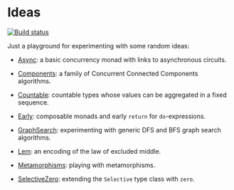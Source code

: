 # Ideas

[![Build status](https://img.shields.io/github/workflow/status/snowleopard/ideas/ci.svg)](https://github.com/snowleopard/ideas/actions)

Just a playground for experimenting with some random ideas:

* [Async](https://github.com/snowleopard/ideas/blob/main/src/Async.hs):
  a basic concurrency monad with links to asynchronous circuits.

* [Components](https://github.com/snowleopard/ideas/blob/main/src/Components.hs):
  a family of Concurrent Connected Components algorithms.

* [Countable](https://github.com/snowleopard/ideas/blob/main/src/Countable.hs):
  countable types whose values can be aggregated in a fixed sequence.

* [Early](https://github.com/snowleopard/ideas/blob/main/src/Early.hs):
  composable monads and early `return` for `do`-expressions.

* [GraphSearch](https://github.com/snowleopard/ideas/blob/main/src/GraphSearch.hs):
  experimenting with generic DFS and BFS graph search algorithms.

* [Lem](https://github.com/snowleopard/ideas/blob/main/src/Lem.hs):
  an encoding of the law of excluded middle.

* [Metamorphisms](https://github.com/snowleopard/ideas/blob/main/src/Metamorphisms.hs):
  playing with metamorphisms.

* [SelectiveZero](https://github.com/snowleopard/ideas/blob/main/src/SelectiveZero.hs):
  extending the `Selective` type class with `zero`.
